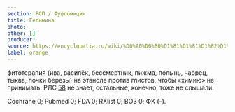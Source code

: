 ```yaml
---
section: РСП / Фуфломицин
title: Гельмина
photo:
other: []
producer:
source: https://encyclopatia.ru/wiki/%D0%A0%D0%B0%D1%81%D1%81%D1%82%D1%80%D0%B5%D0%BB%D1%8C%D0%BD%D1%8B%D0%B9_%D1%81%D0%BF%D0%B8%D1%81%D0%BE%D0%BA_%D0%BF%D1%80%D0%B5%D0%BF%D0%B0%D1%80%D0%B0%D1%82%D0%BE%D0%B2
label: orange
---
```


фитотерапия (ива, василёк, бессмертник, пижма, полынь, чабрец, тыква, почки березы) на этаноле против глистов, чтобы «химию» не принимать. РЛС [58](http://www.rlsnet.ru/search_result.htm?word=%E3%E5%EB%FC%EC%E8%ED%E0) не знает, остальные, конечно, тоже не слышали.

Cochrane 0; Pubmed 0; FDA 0; RXlist 0; ВОЗ 0; ФК (-).
